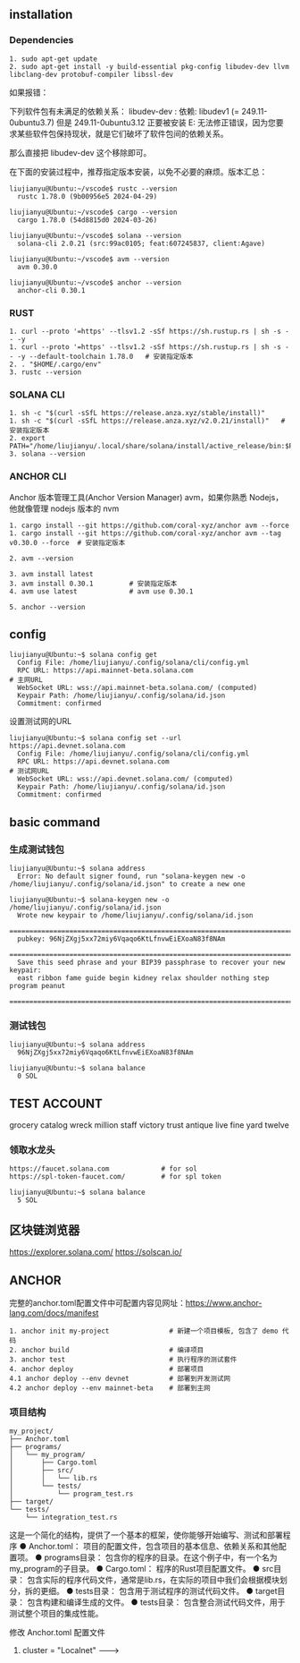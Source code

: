 ## installation

### Dependencies

```shell
1. sudo apt-get update
2. sudo apt-get install -y build-essential pkg-config libudev-dev llvm libclang-dev protobuf-compiler libssl-dev
```

如果报错：

下列软件包有未满足的依赖关系：
libudev-dev : 依赖: libudev1 (= 249.11-0ubuntu3.7) 但是 249.11-0ubuntu3.12 正要被安装
E: 无法修正错误，因为您要求某些软件包保持现状，就是它们破坏了软件包间的依赖关系。

那么直接把 libudev-dev 这个移除即可。

在下面的安装过程中，推荐指定版本安装，以免不必要的麻烦。版本汇总：
```shell
liujianyu@Ubuntu:~/vscode$ rustc --version
  rustc 1.78.0 (9b00956e5 2024-04-29)

liujianyu@Ubuntu:~/vscode$ cargo --version
  cargo 1.78.0 (54d8815d0 2024-03-26)

liujianyu@Ubuntu:~/vscode$ solana --version
  solana-cli 2.0.21 (src:99ac0105; feat:607245837, client:Agave)

liujianyu@Ubuntu:~/vscode$ avm --version
  avm 0.30.0

liujianyu@Ubuntu:~/vscode$ anchor --version
  anchor-cli 0.30.1
```

### RUST

```shell
1. curl --proto '=https' --tlsv1.2 -sSf https://sh.rustup.rs | sh -s -- -y
1. curl --proto '=https' --tlsv1.2 -sSf https://sh.rustup.rs | sh -s -- -y --default-toolchain 1.78.0   # 安装指定版本
2. . "$HOME/.cargo/env"
3. rustc --version
```

### SOLANA CLI

```shell
1. sh -c "$(curl -sSfL https://release.anza.xyz/stable/install)"
1. sh -c "$(curl -sSfL https://release.anza.xyz/v2.0.21/install)"   # 安装指定版本
2. export PATH="/home/liujianyu/.local/share/solana/install/active_release/bin:$PATH"
3. solana --version
```

### ANCHOR CLI
Anchor 版本管理工具(Anchor Version Manager) avm，如果你熟悉 Nodejs，他就像管理 nodejs 版本的 nvm

```shell
1. cargo install --git https://github.com/coral-xyz/anchor avm --force
1. cargo install --git https://github.com/coral-xyz/anchor avm --tag v0.30.0 --force  # 安装指定版本

2. avm --version

3. avm install latest         
3. avm install 0.30.1         # 安装指定版本
4. avm use latest             # avm use 0.30.1

5. anchor --version
```

## config

```shell
liujianyu@Ubuntu:~$ solana config get
  Config File: /home/liujianyu/.config/solana/cli/config.yml
  RPC URL: https://api.mainnet-beta.solana.com                           # 主网URL
  WebSocket URL: wss://api.mainnet-beta.solana.com/ (computed)
  Keypair Path: /home/liujianyu/.config/solana/id.json 
  Commitment: confirmed 
```

设置测试网的URL

```shell
liujianyu@Ubuntu:~$ solana config set --url https://api.devnet.solana.com
  Config File: /home/liujianyu/.config/solana/cli/config.yml
  RPC URL: https://api.devnet.solana.com                                        # 测试网URL
  WebSocket URL: wss://api.devnet.solana.com/ (computed)
  Keypair Path: /home/liujianyu/.config/solana/id.json 
  Commitment: confirmed 
```

## basic command

### 生成测试钱包

```shell
liujianyu@Ubuntu:~$ solana address
  Error: No default signer found, run "solana-keygen new -o /home/liujianyu/.config/solana/id.json" to create a new one

liujianyu@Ubuntu:~$ solana-keygen new -o /home/liujianyu/.config/solana/id.json
  Wrote new keypair to /home/liujianyu/.config/solana/id.json
  ==============================================================================
  pubkey: 96NjZXgj5xx72miy6Vqaqo6KtLfnvwEiEXoaN83f8NAm
  ==============================================================================
  Save this seed phrase and your BIP39 passphrase to recover your new keypair:
  east ribbon fame guide begin kidney relax shoulder nothing step program peanut
  ==============================================================================
```

### 测试钱包

```shell
liujianyu@Ubuntu:~$ solana address
  96NjZXgj5xx72miy6Vqaqo6KtLfnvwEiEXoaN83f8NAm

liujianyu@Ubuntu:~$ solana balance
  0 SOL
```

## TEST ACCOUNT
grocery catalog wreck million staff victory trust antique live fine yard twelve


### 领取水龙头
```
https://faucet.solana.com             # for sol
https://spl-token-faucet.com/         # for spl token
```

```shell
liujianyu@Ubuntu:~$ solana balance
  5 SOL
```

## 区块链浏览器
https://explorer.solana.com/
https://solscan.io/



## ANCHOR

完整的anchor.toml配置文件中可配置内容见网址：https://www.anchor-lang.com/docs/manifest

```shell
1. anchor init my-project               # 新建一个项目模板, 包含了 demo 代码
2. anchor build                         # 编译项目
3. anchor test                          # 执行程序的测试套件
4. anchor deploy                        # 部署项目
4.1 anchor deploy --env devnet          # 部署到开发测试网
4.2 anchor deploy --env mainnet-beta    # 部署到主网
```

### 项目结构
```
my_project/
├── Anchor.toml
├── programs/
│   └── my_program/
│       ├── Cargo.toml
│       ├── src/
│       │   └── lib.rs
│       └── tests/
│           └── program_test.rs
├── target/
└── tests/
    └── integration_test.rs
```
这是一个简化的结构，提供了一个基本的框架，使你能够开始编写、测试和部署程序
● Anchor.toml： 项目的配置文件，包含项目的基本信息、依赖关系和其他配置项。
● programs目录： 包含你的程序的目录。在这个例子中，有一个名为my_program的子目录。
● Cargo.toml： 程序的Rust项目配置文件。
● src目录： 包含实际的程序代码文件，通常是lib.rs，在实际的项目中我们会根据模块划分，拆的更细。
● tests目录： 包含用于测试程序的测试代码文件。
● target目录： 包含构建和编译生成的文件。
● tests目录： 包含整合测试代码文件，用于测试整个项目的集成性能。






修改 Anchor.toml 配置文件
1. cluster = "Localnet"  --->
